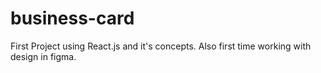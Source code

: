 # business-card

First Project using React.js and it's concepts. Also first time working with design in figma.
